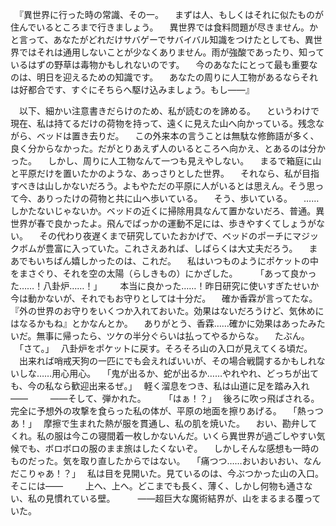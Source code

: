 　『異世界に行った時の常識、その一。
　まずは人、もしくはそれに似たものが住んでいるところまで行きましょう。
　異世界では食料問題が尽きません。かと言って、あなたがどれだけサバゲーでサバイバル知識をつけたとしても、異世界ではそれは通用しないことが少なくありません。雨が強酸であったり、知っているはずの野草は毒物かもしれないのです。
　今のあなたにとって最も重要なのは、明日を迎えるための知識です。
　あなたの周りに人工物があるならそれは好都合です、すぐにそちらへ駆け込みましょう。もし――』

　以下、細かい注意書きだらけのため、私が読むのを諦める。
　というわけで現在、私は持てるだけの荷物を持って、遠くに見えた山へ向かっている。残念ながら、ベッドは置き去りだ。
　この外来本の言うことは無駄な修飾語が多く、良く分からなかった。だがとりあえず人のいるところへ向かえ、とあるのは分かった。
　しかし、周りに人工物なんて一つも見えやしない。
　まるで箱庭に山と平原だけを置いたかのような、あっさりとした世界。
　それなら、私が目指すべきは山しかないだろう。よもやただの平原に人がいるとは思えん。そう思って今、ありったけの荷物と共に山へ歩いている。
　そう、歩いている。
　……しかたないじゃないか。ベッドの近くに掃除用具なんて置かないだろ、普通。異世界が春で良かったよ。飛んでばっかの運動不足には、歩きやすくてしょうがない。
　その代わり夜遅くまで研究していたおかげで、ベッドのポーチにマジックボムが豊富に入っていた。これさえあれば、しばらくは大丈夫だろう。
　まあでもいちばん嬉しかったのは、これだ。
　私はいつものようにポケットの中をまさぐり、それを空の太陽（らしきもの）にかざした。
　
　｢あって良かった……！八卦炉……！｣
　
　本当に良かった……！昨日研究に使いすぎたせいか今は動かないが、それでもお守りとしては十分だ。
　確か香霖が言ってたな。『外の世界のお守りをいくつか入れておいた。効果はないだろうけど、気休めにはなるかもね』とかなんとか。
　ありがとう、香霖……確かに効果はあったみたいだ。無事に帰ったら、ツケの半分ぐらいは払ってやるからな。
　たぶん。
　｢さて。｣
　八卦炉をポケットに戻す。そろそろ山の入口が見えてくる頃だ。
　出来れば哨戒天狗の一匹にでも会えればいいが、その場合戦闘するかもしれないしな……用心用心。
　｢鬼が出るか、蛇が出るか……やれやれ、どっちが出ても、今の私なら歓迎出来るぜ。｣
　軽く溜息をつき、私は山道に足を踏み入れ――
　
　――そして、弾かれた。
　
　｢はぁ！？｣
　後ろに吹っ飛ばされる。完全に予想外の攻撃を食らった私の体が、平原の地面を擦りあげる。
　｢熱っつあ！｣
　摩擦で生まれた熱が服を貫通し、私の肌を焼いた。
　おい、勘弁してくれ。私の服は今この寝間着一枚しかないんだ。いくら異世界が過ごしやすい気候でも、ボロボロの服のまま旅はしたくないぞ。
　しかしそんな感想も一時のものだった。気を取り直したからではない。
　｢痛つつ……おいおいおい、なんだこりゃあ！？｣
　私は目を見開いた。見ているのは、今ぶつかった山の入口。そこには――
　
　上へ、上へ。どこまでも長く、薄く、しかし何物も通さない、私の見慣れている壁。
　
　――超巨大な魔術結界が、山をまるまる覆っていた。
　
　
　
　
　
　
　
　
　
　
